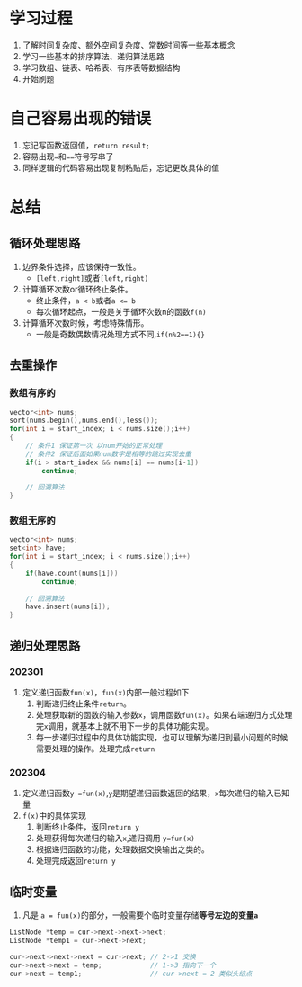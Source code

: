 # 学习过程
1. 了解时间复杂度、额外空间复杂度、常数时间等一些基本概念
2. 学习一些基本的排序算法、递归算法思路
3. 学习数组、链表、哈希表、有序表等数据结构
4. 开始刷题

# 自己容易出现的错误
1. 忘记写函数返回值，`return result;`
2. 容易出现`=`和`==`符号写串了
3. 同样逻辑的代码容易出现复制粘贴后，忘记更改具体的值

# 总结
## 循环处理思路
1. 边界条件选择，应该保持一致性。
    - `[left,right]`或者`[left,right)`
2. 计算循环次数or循环终止条件。
    - 终止条件，`a < b`或者`a <= b`
    - 每次循环起点，一般是关于循环次数n的函数`f(n)`
3. 计算循环次数时候，考虑特殊情形。
    - 一般是奇数偶数情况处理方式不同,`if(n%2==1){}`

## 去重操作
### 数组有序的
```c++
vector<int> nums;
sort(nums.begin(),nums.end(),less());
for(int i = start_index; i < nums.size();i++)
{   
    // 条件1 保证第一次 以num开始的正常处理
    // 条件2 保证后面如果num数字是相等的跳过实现去重
    if(i > start_index && nums[i] == nums[i-1])
        continue;
    
    // 回溯算法
}
```
### 数组无序的
```c++
vector<int> nums;
set<int> have;
for(int i = start_index; i < nums.size();i++)
{   
    if(have.count(nums[i]))
        continue;
    
    // 回溯算法
    have.insert(nums[i]);
}
```

## 递归处理思路
### 202301
1. 定义递归函数`fun(x)`，`fun(x)`内部一般过程如下
    1. 判断递归终止条件`return`。
    2. 处理获取新的函数的输入参数`x`，调用函数`fun(x)`。如果右端递归方式处理完`x`调用，就基本上就不用下一步的具体功能实现。
    3. 每一步递归过程中的具体功能实现，也可以理解为递归到最小问题的时候需要处理的操作。处理完成`return`
### 202304
1. 定义递归函数`y =fun(x)`,`y`是期望递归函数返回的结果，`x`每次递归的输入已知量
2. `f(x)`中的具体实现
    1. 判断终止条件，返回`return y`
    2. 处理获得每次递归的输入`x`,递归调用 `y=fun(x)`
    3. 根据递归函数的功能，处理数据交换输出之类的。
    4. 处理完成返回`return y`


## 临时变量
1. 凡是 `a = fun(x)`的部分，一般需要个临时变量存储**等号左边的变量`a`**
```c++
ListNode *temp = cur->next->next->next;
ListNode *temp1 = cur->next->next;

cur->next->next->next = cur->next; // 2->1 交换
cur->next->next = temp;            // 1->3 指向下一个
cur->next = temp1;                 // cur->next = 2 类似头结点
```